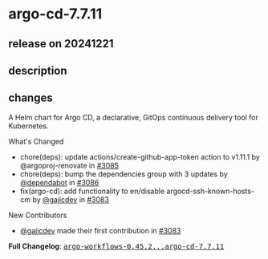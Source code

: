 # argo-cd-7.7.11

## release on 20241221

## description

## changes

A Helm chart for Argo CD, a declarative, GitOps continuous delivery tool for Kubernetes.

What's Changed

* chore(deps): update actions/create-github-app-token action to v1.11.1 by @argoproj-renovate in <a class="issue-link js-issue-link" data-error-text="Failed to load title" data-id="2753248437" data-permission-text="Title is private" data-url="https://github.com/argoproj/argo-helm/issues/3085" data-hovercard-type="pull_request" data-hovercard-url="/argoproj/argo-helm/pull/3085/hovercard" href="https://github.com/argoproj/argo-helm/pull/3085">#3085</a>
* chore(deps): bump the dependencies group with 3 updates by <a class="user-mention notranslate" data-hovercard-type="organization" data-hovercard-url="/orgs/dependabot/hovercard" data-octo-click="hovercard-link-click" data-octo-dimensions="link_type:self" href="https://github.com/dependabot">@dependabot</a> in <a class="issue-link js-issue-link" data-error-text="Failed to load title" data-id="2753853396" data-permission-text="Title is private" data-url="https://github.com/argoproj/argo-helm/issues/3086" data-hovercard-type="pull_request" data-hovercard-url="/argoproj/argo-helm/pull/3086/hovercard" href="https://github.com/argoproj/argo-helm/pull/3086">#3086</a>
* fix(argo-cd): add functionality to en/disable argocd-ssh-known-hosts-cm by <a class="user-mention notranslate" data-hovercard-type="user" data-hovercard-url="/users/gajicdev/hovercard" data-octo-click="hovercard-link-click" data-octo-dimensions="link_type:self" href="https://github.com/gajicdev">@gajicdev</a> in <a class="issue-link js-issue-link" data-error-text="Failed to load title" data-id="2748230491" data-permission-text="Title is private" data-url="https://github.com/argoproj/argo-helm/issues/3083" data-hovercard-type="pull_request" data-hovercard-url="/argoproj/argo-helm/pull/3083/hovercard" href="https://github.com/argoproj/argo-helm/pull/3083">#3083</a>

New Contributors

* <a class="user-mention notranslate" data-hovercard-type="user" data-hovercard-url="/users/gajicdev/hovercard" data-octo-click="hovercard-link-click" data-octo-dimensions="link_type:self" href="https://github.com/gajicdev">@gajicdev</a> made their first contribution in <a class="issue-link js-issue-link" data-error-text="Failed to load title" data-id="2748230491" data-permission-text="Title is private" data-url="https://github.com/argoproj/argo-helm/issues/3083" data-hovercard-type="pull_request" data-hovercard-url="/argoproj/argo-helm/pull/3083/hovercard" href="https://github.com/argoproj/argo-helm/pull/3083">#3083</a>

<strong>Full Changelog</strong>: <a class="commit-link" href="https://github.com/argoproj/argo-helm/compare/argo-workflows-0.45.2...argo-cd-7.7.11"><tt>argo-workflows-0.45.2...argo-cd-7.7.11</tt></a>

